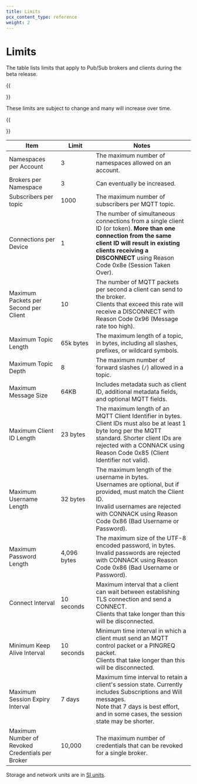```yaml
---
title: Limits
pcx_content_type: reference
weight: 2
---
```


# Limits

The table lists limits that apply to Pub/Sub brokers and clients during the beta release. 

{{<Aside>}}

These limits are subject to change and many will increase over time.

{{</Aside>}}

| Item                                             | Limit <img width=200/>| Notes |
|--------------------------------------------------|-------------|-----------------|
| Namespaces per Account                           | 3           | The maximum number of namespaces allowed on an account.
| Brokers per Namespace                            | 3          | Can eventually be increased. |
| Subscribers per topic          | 1000            | The maximum number of subscribers per MQTT topic.
| Connections per Device                           | 1           | The number of simultaneous connections from a single client ID (or token). **More than one connection from the same client ID will result in existing clients receiving a DISCONNECT** using Reason Code 0x8e (Session Taken Over). |
| Maximum Packets per Second per Client	           | 10          | The number of MQTT packets per second a client can send to the broker. <br/> Clients that exceed this rate will receive a DISCONNECT with Reason Code 0x96 (Message rate too high).|
| Maximum Topic Length                             | 65k bytes	 | The maximum length of a topic, in bytes, including all slashes, prefixes, or wildcard symbols. |
| Maximum Topic Depth	                             | 8           |	The maximum number of forward slashes (`/`) allowed in a topic. |
| Maximum Message Size                             | 64KB        | Includes metadata such as client ID, additional metadata fields, and optional MQTT fields.|
| Maximum Client ID Length                         | 23 bytes    | The maximum length of an MQTT Client Identifier in bytes.<br/> Client IDs must also be at least 1 byte long per the MQTT standard. Shorter client IDs are rejected with a CONNACK using Reason Code 0x85 (Client Identifier not valid).|
| Maximum Username Length                         | 32 bytes    | The maximum length of the username in bytes. <br/> Usernames are optional, but if provided, must match the Client ID. <br/> Invalid usernames are rejected with CONNACK using Reason Code 0x86 (Bad Username or Password). |
| Maximum Password Length                          | 4,096 bytes | The maximum size of the UTF-8 encoded password, in bytes. <br/> Invalid passwords are rejected with CONNACK using Reason Code 0x86 (Bad Username or Password). |
| Connect Interval                                 | 10 seconds	 | Maximum interval that a client can wait between establishing TLS connection and send a CONNECT. <br/> Clients that take longer than this will be disconnected. |
| Minimum Keep Alive Interval	                     | 10 seconds  | Minimum time interval in which a client must send an MQTT control packet or a PINGREQ packet. <br/> Clients that take longer than this will be disconnected. |
| Maximum Session Expiry Interval	                 | 7 days      | Maximum time interval to retain a client's session state. Currently includes Subscriptions and Will messages. <br/> Note that 7 days is best effort, and in some cases, the session state may be shorter. |
| Maximum Number of Revoked Credentials per Broker | 10,000      |	The maximum number of credentials that can be revoked for a single broker. |

Storage and network units are in [SI units](https://physics.nist.gov/cuu/Units/binary.html).
